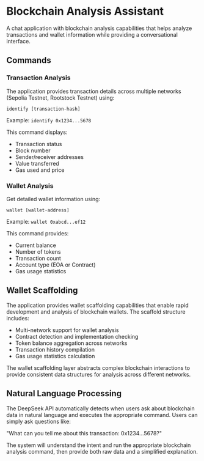 # Blockchain Analysis Assistant

A chat application with blockchain analysis capabilities that helps analyze transactions and wallet information while providing a conversational interface.

## Commands

### Transaction Analysis

The application provides transaction details across multiple networks (Sepolia Testnet, Rootstock Testnet) using:

```
identify [transaction-hash]
```

Example: `identify 0x1234...5678`

This command displays:
- Transaction status
- Block number
- Sender/receiver addresses
- Value transferred
- Gas used and price

### Wallet Analysis

Get detailed wallet information using:

```
wallet [wallet-address]
```

Example: `wallet 0xabcd...ef12`

This command provides:
- Current balance
- Number of tokens
- Transaction count
- Account type (EOA or Contract)
- Gas usage statistics

## Wallet Scaffolding

The application provides wallet scaffolding capabilities that enable rapid development and analysis of blockchain wallets. The scaffold structure includes:

- Multi-network support for wallet analysis
- Contract detection and implementation checking
- Token balance aggregation across networks
- Transaction history compilation
- Gas usage statistics calculation

The wallet scaffolding layer abstracts complex blockchain interactions to provide consistent data structures for analysis across different networks.

## Natural Language Processing

The DeepSeek API automatically detects when users ask about blockchain data in natural language and executes the appropriate command. Users can simply ask questions like:

"What can you tell me about this transaction: 0x1234...5678?"

The system will understand the intent and run the appropriate blockchain analysis command, then provide both raw data and a simplified explanation.
